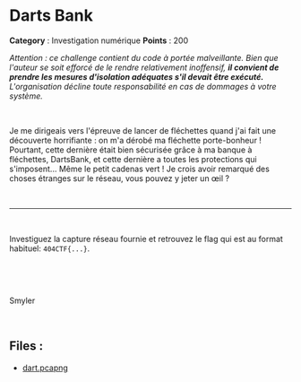 # Darts Bank

**Category** : Investigation numérique
**Points** : 200

<div style="margin-bottom: 1em;"><i>Attention : ce challenge contient du code à portée malveillante. Bien que l'auteur se soit efforcé de le rendre relativement inoffensif, <b>il convient de prendre les mesures d'isolation adéquates s'il devait être exécuté.</b> L'organisation décline toute responsabilité en cas de dommages à votre système.</i></div>

<p class="space">&nbsp;</p>

Je me dirigeais vers l'épreuve de lancer de fléchettes quand j'ai fait une découverte horrifiante : on m'a dérobé ma fléchette porte-bonheur !
Pourtant, cette dernière était bien sécurisée grâce à ma banque à fléchettes, DartsBank, et cette dernière a toutes les protections qui s'imposent... Même le petit cadenas vert ! Je crois avoir remarqué des choses étranges sur le réseau, vous pouvez y jeter un œil ?

<p class="space">&nbsp;</p>

*** 

<p class="space">&nbsp;</p>

Investiguez la capture réseau fournie et retrouvez le flag qui est au format habituel: `404CTF{...}`.

<p class="space">&nbsp;</p>

<div class="checksum" data-type="MD5" data-file="dart.pcapng" data-hash="a5d6bb16aaebbaae69de51ba653aa358"></div>

<p class="space">&nbsp;</p>

<div class="author">Smyler</div>

<p class="space">&nbsp;</p>

## Files : 
 - [dart.pcapng](./dart.pcapng)


